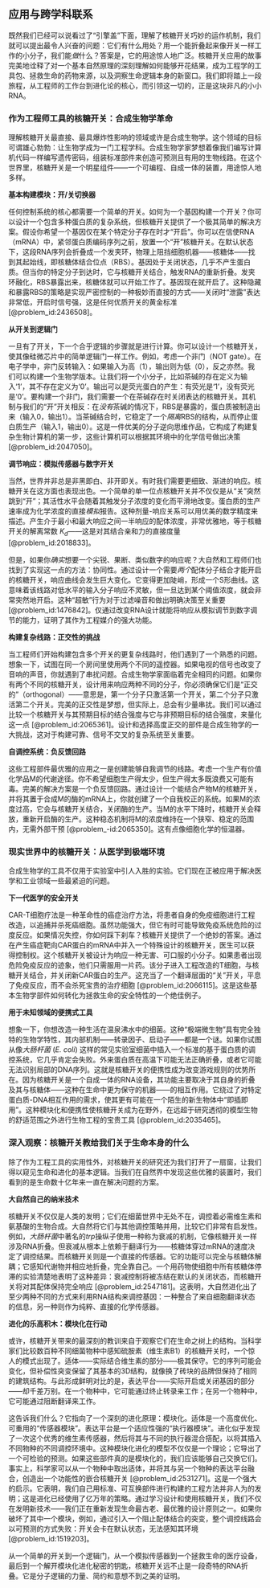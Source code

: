 ## 应用与跨学科联系

既然我们已经可以说看过了“引擎盖”下面，理解了核糖开关巧妙的运作机制，我们就可以提出最令人兴奋的问题：它们有什么用处？用一个能折叠起来像开关一样工作的小分子，我们能*做*什么？答案是，它的用途惊人地广泛。核糖开关应用的故事完美地诠释了对一个基本自然原理的深刻理解如何能够开花结果，成为工程学的工具包、拯救生命的药物来源，以及洞察生命逻辑本身的新窗口。我们即将踏上一段旅程，从工程师的工作台到进化论的核心，而引领这一切的，正是这块非凡的小小RNA。

### 作为工程师工具的核糖开关：合成生物学革命

理解核糖开关最直接、最具爆炸性影响的领域或许是合成生物学。这个领域的目标可谓雄心勃勃：让生物学成为一门工程学科。合成生物学家梦想着像我们编写计算机代码一样编写遗传密码，组装标准部件来创造可预测且有用的生物线路。在这个世界里，核糖开关是一个明星组件——一个可编程、自成一体的装置，用途惊人地多样。

**基本构建模块：开/关切换器**

任何控制系统的核心都需要一个简单的开关。如何为一个基因构建一个开关？你可以设计一个包含多种蛋白质的复杂系统，但核糖开关提供了一个极其简单的解决方案。假设你希望一个基因仅在某个特定分子存在时才“开启”。你可以在信使RNA（mRNA）中，紧邻蛋白质编码序列之前，放置一个“开”核糖开关。在默认状态下，这段RNA序列会折叠成一个发夹环，物理上阻挡细胞机器——核糖体——找到其起始线，即核糖体结合位点（RBS）。基因处于关闭状态，几乎不产生蛋白质。但当你的特定分子到达时，它与核糖开关结合，触发RNA的重新折叠。发夹环融化，RBS暴露出来，核糖体就可以开始工作了。基因现在就开启了。这种隐藏和暴露RBS的策略是实现严密控制的一种极妙而直接的方式——关闭时“泄露”表达非常低，开启时信号强，这是任何优质开关的黄金标准 [@problem_id:2436508]。

**从开关到逻辑门**

一旦有了开关，下一个合乎逻辑的步骤就是进行计算。你可以设计一个核糖开关，使其像硅微芯片中的简单逻辑门一样工作。例如，考虑一个非门（NOT gate）。在电子学中，非门反转输入：如果输入为高（1），输出则为低（0），反之亦然。我们可以构建一个生物学版本。让我们将一个小分子，比如茶碱的存在定义为输入‘1’，其不存在定义为‘0’。输出可以是荧光蛋白的产生：有荧光是‘1’，没有荧光是‘0’。要构建一个非门，我们需要一个在茶碱存在时关闭表达的核糖开关。其机制与我们的“开”开关相反：在*没有*茶碱的情况下，RBS是暴露的，蛋白质被制造出来（输入0，输出1）。当茶碱结合时，它稳定了一个*隔离*RBS的结构，从而停止蛋白质生产（输入1，输出0）。这是一件优美的分子逆向思维作品，它构成了构建复杂生物计算机的第一步，这些计算机可以根据其环境中的化学信号做出决策 [@problem_id:2047050]。

**调节响应：模拟传感器与数字开关**

当然，世界并非总是非黑即白、非开即关。有时我们需要更细致、渐进的响应。核糖开关在这方面也表现出色。一个简单的单一位点核糖开关并不仅仅是从“关”突然跳到“开”；其活性水平会随着其触发分子浓度的变化而平滑地改变。蛋白质的生产速率成为化学浓度的直接*模拟*报告。这种剂量-响应关系可以用优美的数学精度来描述。产生介于最小和最大响应之间一半响应的配体浓度，非常优雅地，等于核糖开关的解离常数 $K_d$——这是对其结合亲和力的直接度量 [@problem_id:2018833]。

但是，如果你*确实*想要一个尖锐、果断、类似数字的响应呢？大自然和工程师们也找到了实现这一点的方法：协同性。通过设计一个需要*两个*配体分子结合才能开启的核糖开关，响应曲线会发生巨大变化。它变得更加陡峭，形成一个S形曲线。这意味着该线路对低水平的输入分子响应不灵敏，但一旦达到某个阈值浓度，就会非常突然地开启。这种“超敏”行为对于过滤噪音和做出明确决策至关重要 [@problem_id:1476842]。仅通过改变RNA设计就能将响应从模拟调节到数字调节的能力，证明了其作为工程媒介的强大功能。

**构建复杂线路：正交性的挑战**

当工程师们开始构建包含多个开关的更复杂线路时，他们遇到了一个熟悉的问题。想象一下，试图在同一个房间里使用两个不同的遥控器。如果电视的信号也改变了音响的声音，你就遇到了串扰问题。合成生物学家面临着完全相同的问题。如果你有两个不同的核糖开关，设计用来响应两种不同的分子，你必须确保它们是“正交的”（orthogonal）——意思是，第一个分子只激活第一个开关，第二个分子只激活第二个开关。完美的正交性是梦想，但实际上，总会有少量串扰。我们可以通过比较一个核糖开关与其预期目标的结合强度与它与非预期目标的结合强度，来量化这一点 [@problem_id:2065361]。设计和选择高度正交的部件是合成生物学的一大挑战，这对于构建可靠、信号不交叉的复杂系统至关重要。

**自调控系统：负反馈回路**

这些工程部件最优雅的应用之一是创建能够自我调节的线路。考虑一个生产有价值化学品M的代谢途径。你不希望细胞生产得太少，但生产得太多既浪费又可能有毒。完美的解决方案是一个负反馈回路。通过设计一个能结合产物M的核糖开关，并将其置于合成M的酶的mRNA上，你就创建了一个自我校正的系统。如果M的浓度过高，它会与核糖开关结合，关闭酶的生产。当M的水平下降时，核糖开关会释放，重新开启酶的生产。这种稳态机制将M的浓度维持在一个狭窄、稳定的范围内，无需外部干预 [@problem_-id:2065350]。这有点像细胞化学的恒温器。

### 现实世界中的核糖开关：从医学到极端环境

合成生物学的工具不仅用于实验室中引人入胜的实验。它们现在正被应用于解决医学和工业领域一些最紧迫的问题。

**下一代医学的安全开关**

CAR-T细胞疗法是一种革命性的癌症治疗方法，将患者自身的免疫细胞进行工程改造，以追捕并杀死癌细胞。虽然功能强大，但它有时可能导致免疫系统危险的过度反应。如果情况失控，你如何踩下刹车？核糖开关提供了一个绝妙的答案。通过在产生癌症靶向CAR蛋白的mRNA中并入一个特殊设计的核糖开关，医生可以获得控制权。这个核糖开关被设计为响应一种无害、可口服的小分子。如果患者出现危险免疫反应的迹象，他们只需服用一片药。该分子进入工程改造的T细胞，与核糖开关结合，并关闭新CAR蛋白的生产。这充当了一个翻译层面的“关”开关，平息了免疫反应，而不会杀死宝贵的治疗细胞 [@problem_id:2066115]。这是这些基本生物学部件如何转化为拯救生命的安全特性的一个绝佳例子。

**用于未知领域的便携式工具**

想象一下，你想改造一种生活在温泉沸水中的细菌。这种“极端微生物”具有完全独特的生物学特性，其内部机制——转录因子、启动子——都是一个谜。如果你试图从像*大肠杆菌* (*E. coli*) 这样的常见实验室细菌中插入一个标准的基于蛋白质的调控系统，它几乎肯定会失败。外来蛋白质在高温下可能无法正确折叠，或者它可能无法识别局部的DNA序列。这就是核糖开关的便携性成为改变游戏规则的优势所在。因为核糖开关是一个自成一体的RNA设备，其功能主要取决于其自身的折叠及其与核糖体——这种在生命中更为保守的机器——的相互作用。它绕过了对特定蛋白质-DNA相互作用的需求，使其更有可能在一个陌生的新生物体中“即插即用”。这种模块化和便携性使核糖开关成为在野外，在远超于研究透彻的模型生物的舒适范围之外进行生物工程的宝贵工具 [@problem_id:2035465]。

### 深入观察：核糖开关教给我们关于生命本身的什么

除了作为工程工具的实用性外，对核糖开关的研究还为我们打开了一扇窗，让我们得以窥见生命和进化的基本逻辑。当我们在自然界中发现这些优雅的装置时，我们看到的是生命数十亿年来一直在解决问题的方案。

**大自然自己的纳米技术**

核糖开关不仅仅是人类的发明；它们在细菌世界中无处不在，调控着必需维生素和氨基酸的生物合成。大自然将它们与其他调控策略并用，比较它们非常有启发性。例如，*大肠杆菌*中著名的*trp*操纵子使用一种称为衰减的机制，它像核糖开关一样涉及RNA折叠。但衰减从根本上依赖于翻译行为——核糖体穿过mRNA的速度决定了调控结果。而核糖开关则是一个直接的传感器。它的功能可以完全与核糖体解耦；它感知代谢物并相应地折叠，完全靠自己。一个用药物使细胞中所有核糖体停滞的实验清楚地表明了这种差异：衰减控制将被冻结在默认的关闭状态，而核糖开关将对其配体保持完全响应 [@problem_id:2547181]。这表明，大自然进化出了至少两种不同的方式来利用RNA结构来调控基因：一种整合了来自细胞翻译状态的信息，另一种则作为纯粹、直接的化学传感器。

**进化的乐高积木：模块化在行动**

或许，核糖开关带来的最深刻的教训来自于观察它们在生命之树上的结构。当科学家们比较数百种不同细菌物种中感知硫胺素（维生素B1）的核糖开关时，一个惊人的模式出现了。适体——实际结合维生素的部分——极其保守。它的序列可能会变化，但补偿性突变保留了其基本的3D结构，就像换了砖块的品牌但保持了相同的建筑结构。与此形成鲜明对比的是，表达平台——实际开启或关闭基因的部分——却千差万别。在一个物种中，它可能通过终止转录来工作；在另一个物种中，它可能通过阻断翻译来工作。

这告诉我们什么？它指向了一个深刻的进化原理：模块化。适体是一个高度优化、可重用的“传感器模块”。表达平台是一个适应性强的“执行器模块”。进化似乎发现了一次这个优秀的维生素传感器，然后将其与不同的执行器混合搭配，以将其插入不同物种的不同调控环境中。这种模块化进化的模型不仅仅是一个理论；它导出了一个可检验的预测。如果这些部件真的是模块化的，我们应该能够自己交换它们。事实上，科学家可以从一个物种中取出适体，并将其与另一个物种的表达平台融合，创造出一个功能性的嵌合核糖开关 [@problem_id:2531271]。这是一个强大的启示。它表明，我们自己用标准、可互换部件进行构建的工程方法并非人为的发明；这是进化已经使用了亿万年的策略。通过学习设计和使用核糖开关，我们不仅在发明新技术——我们正在重新发现生命最古老、最优雅的设计原则之一。如果你破坏了其中一个模块，例如，通过引入一个阻止配体结合的突变，整个调控线路会以可预测的方式失败：开关会卡在默认状态，无法感知其环境 [@problem_id:1519203]。

从一个简单的开关到一个逻辑门，从一个模拟传感器到一个拯救生命的医疗设备，最后到一个解开模块化进化秘密的钥匙，核糖开关远不止是一段奇特的RNA折叠。它是分子逻辑的力量、简约和意想不到之美的证明。